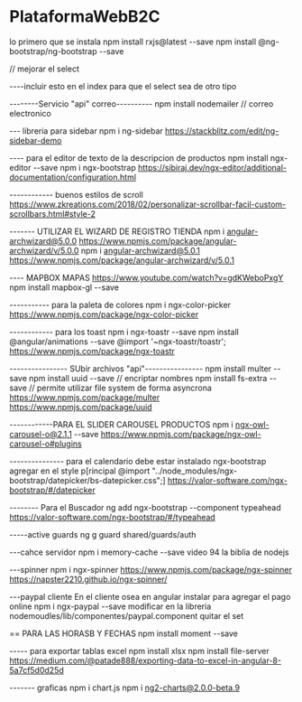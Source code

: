 # PlataformaWebB2C

lo primero que se instala 
npm install rxjs@latest --save
npm install @ng-bootstrap/ng-bootstrap --save 


// mejorar el select 

----incluir esto en el index para que el select sea de otro tipo
<script src="https://cdnjs.cloudflare.com/ajax/libs/bootstrap-select/1.13.1/js/bootstrap-select.min.js"></script>
<link rel="stylesheet" href="https://cdnjs.cloudflare.com/ajax/libs/bootstrap-select/1.13.1/css/bootstrap-select.min.css">


--------Servicio "api" correo----------
npm install nodemailer // correo electronico


--- libreria para sidebar
npm i ng-sidebar
https://stackblitz.com/edit/ng-sidebar-demo


---- para el editor de texto de la descripcion de productos
npm install ngx-editor --save
npm i ngx-bootstrap
https://sibiraj.dev/ngx-editor/additional-documentation/configuration.html


------------ buenos estilos de scroll
https://www.zkreations.com/2018/02/personalizar-scrollbar-facil-custom-scrollbars.html#style-2


------- UTILIZAR EL WIZARD DE REGISTRO TIENDA
       npm i angular-archwizard@5.0.0
       https://www.npmjs.com/package/angular-archwizard/v/5.0.0
       npm i angular-archwizard@5.0.1
       https://www.npmjs.com/package/angular-archwizard/v/5.0.1

---- MAPBOX MAPAS
https://www.youtube.com/watch?v=gdKWeboPxgY
npm install mapbox-gl --save



----------- para la paleta de colores
            npm i ngx-color-picker
https://www.npmjs.com/package/ngx-color-picker



------------ para los toast
npm i ngx-toastr --save
npm install @angular/animations --save
@import '~ngx-toastr/toastr';
https://www.npmjs.com/package/ngx-toastr



---------------- SUbir archivos "api"----------------
npm install multer --save
npm install uuid --save // encriptar nombres
npm install fs-extra --save // permite utilizar file system de forma asyncrona
https://www.npmjs.com/package/multer
https://www.npmjs.com/package/uuid

------------PARA EL SLIDER CAROUSEL PRODUCTOS
npm i ngx-owl-carousel-o@2.1.1 --save
https://www.npmjs.com/package/ngx-owl-carousel-o#plugins

--------------- para el calendario 
debe estar instalado ngx-bootstrap 
agregar en el style p[rincipal
@import "../node_modules/ngx-bootstrap/datepicker/bs-datepicker.css";]
https://valor-software.com/ngx-bootstrap/#/datepicker


-------- Para el Buscador
ng add ngx-bootstrap  --component typeahead
https://valor-software.com/ngx-bootstrap/#/typeahead

-----active guards
ng g guard shared/guards/auth

---cahce servidor
npm i memory-cache --save
video 94 la biblia de nodejs

---spinner 
npm i ngx-spinner
https://www.npmjs.com/package/ngx-spinner
https://napster2210.github.io/ngx-spinner/

---paypal cliente 
En el cliente osea en angular instalar para agregar el pago online
npm i ngx-paypal --save
modificar en la libreria nodemoudles/lib/componentes/paypal.component quitar el set


== PARA LAS HORASB Y FECHAS
npm install moment --save


----- para exportar tablas excel
npm install xlsx
npm install file-server
https://medium.com/@patade888/exporting-data-to-excel-in-angular-8-5a7cf5d0d25d


------- graficas
npm i chart.js
npm i ng2-charts@2.0.0-beta.9
